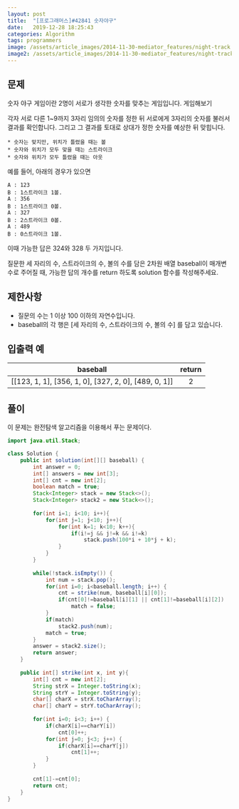 ```yaml
---
layout: post
title:  "[프로그래머스]#42841 숫자야구"
date:   2019-12-28 18:25:43
categories: Algorithm
tags: programmers
image: /assets/article_images/2014-11-30-mediator_features/night-track.JPG
image2: /assets/article_images/2014-11-30-mediator_features/night-track-mobile.JPG
---
```


문제
--------------------------

숫자 야구 게임이란 2명이 서로가 생각한 숫자를 맞추는 게임입니다. 게임해보기

각자 서로 다른 1~9까지 3자리 임의의 숫자를 정한 뒤 서로에게 3자리의 숫자를 불러서 결과를 확인합니다. 그리고 그 결과를 토대로 상대가 정한 숫자를 예상한 뒤 맞힙니다.

```
* 숫자는 맞지만, 위치가 틀렸을 때는 볼
* 숫자와 위치가 모두 맞을 때는 스트라이크
* 숫자와 위치가 모두 틀렸을 때는 아웃
```

예를 들어, 아래의 경우가 있으면

```
A : 123
B : 1스트라이크 1볼.
A : 356
B : 1스트라이크 0볼.
A : 327
B : 2스트라이크 0볼.
A : 489
B : 0스트라이크 1볼.
```

이때 가능한 답은 324와 328 두 가지입니다.

질문한 세 자리의 수, 스트라이크의 수, 볼의 수를 담은 2차원 배열 baseball이 매개변수로 주어질 때, 가능한 답의 개수를 return 하도록 solution 함수를 작성해주세요.

제한사항
--------------------------

- 질문의 수는 1 이상 100 이하의 자연수입니다.
- baseball의 각 행은 [세 자리의 수, 스트라이크의 수, 볼의 수] 를 담고 있습니다.

입출력 예
--------------------------

|baseball	| return |
|:-------:|:------:|
|[[123, 1, 1], [356, 1, 0], [327, 2, 0], [489, 0, 1]]|2|

풀이
--------------------------

이 문제는 완전탐색 알고리즘을 이용해서 푸는 문제이다.

```java
import java.util.Stack;

class Solution {
    public int solution(int[][] baseball) {
        int answer = 0;
        int[] answers = new int[3];
        int[] cnt = new int[2];
        boolean match = true;
        Stack<Integer> stack = new Stack<>();
        Stack<Integer> stack2 = new Stack<>();
        
        for(int i=1; i<10; i++){
            for(int j=1; j<10; j++){
                for(int k=1; k<10; k++){
                    if(i!=j && j!=k && i!=k)
                        stack.push(100*i + 10*j + k);
                }
            }
        }
    
        while(!stack.isEmpty()) {
            int num = stack.pop();
            for(int i=0; i<baseball.length; i++) {
                cnt = strike(num, baseball[i][0]);
                if(cnt[0]!=baseball[i][1] || cnt[1]!=baseball[i][2])
                    match = false;
            }
            if(match)
                stack2.push(num);
            match = true;
        }
        answer = stack2.size();
        return answer;
    }
    
    public int[] strike(int x, int y){
        int[] cnt = new int[2];
        String strX = Integer.toString(x);
        String strY = Integer.toString(y);
        char[] charX = strX.toCharArray();
        char[] charY = strY.toCharArray();
        
        for(int i=0; i<3; i++) {
            if(charX[i]==charY[i])
                cnt[0]++;
            for(int j=0; j<3; j++) {
                if(charX[i]==charY[j])
                    cnt[1]++;
            }
        }
        
        cnt[1]-=cnt[0];
        return cnt;
    }
}
```
